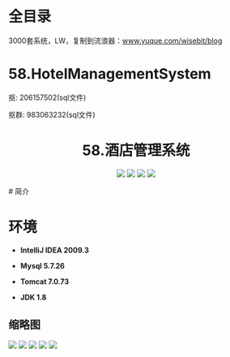 # 全目录

3000套系统，LW，复制到流浪器：www.yuque.com/wisebit/blog
# 58.HotelManagementSystem

<p>抠: 206157502(sql文件)</p>
<p>抠群: 983063232(sql文件)</p>

<p><h1 align="center">58.酒店管理系统</h1></p>


<p align="center">
	<img src="https://img.shields.io/badge/jdk-1.8-orange.svg"/>
    <img src="https://img.shields.io/badge/servlet-5.x-lightgrey.svg"/>
    <img src="https://img.shields.io/badge/jdbc-3.x-blue.svg"/>
    <img src="https://img.shields.io/badge/jsp-3.x-yellow.svg"/>
</p>
# 简介




# 环境

- <b>IntelliJ IDEA 2009.3</b>

- <b>Mysql 5.7.26</b>

- <b>Tomcat 7.0.73</b>

- <b>JDK 1.8</b>


## 缩略图

![](https://bitwise.oss-cn-heyuan.aliyuncs.com/2024/9/10/dedcc6a5-5478-4933-86b3-d4fb7c6ef7d2.png)
![](https://bitwise.oss-cn-heyuan.aliyuncs.com/2024/9/10/e58c63d4-cbad-4db2-9a88-01905e9d1080.png)
![](https://bitwise.oss-cn-heyuan.aliyuncs.com/2024/9/10/3f8bfd8a-0ed5-4a62-a02f-ddd04b44e68d.png)
![](https://bitwise.oss-cn-heyuan.aliyuncs.com/2024/9/10/e746623a-cf49-42a6-80a0-7923d0946123.png)
![](https://bitwise.oss-cn-heyuan.aliyuncs.com/2024/9/10/04eed762-e6d7-4311-916f-84fb8f49d2c1.png)



